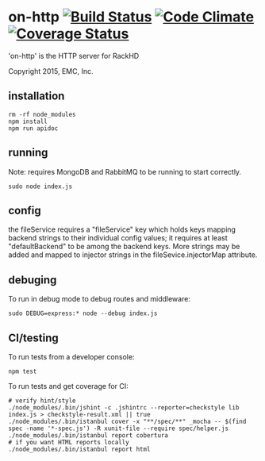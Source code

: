 


# on-http [![Build Status](https://travis-ci.org/RackHD/on-http.svg?branch=master)](https://travis-ci.org/RackHD/on-http) [![Code Climate](https://codeclimate.com/github/RackHD/on-http/badges/gpa.svg)](https://codeclimate.com/github/RackHD/on-http) [![Coverage Status](https://coveralls.io/repos/RackHD/on-http/badge.svg?branch=master&service=github)](https://coveralls.io/github/RackHD/on-http?branch=master)

'on-http' is the HTTP server for RackHD

Copyright 2015, EMC, Inc.

## installation


    rm -rf node_modules
    npm install
    npm run apidoc

## running

Note: requires MongoDB and RabbitMQ to be running to start correctly.

    sudo node index.js
    
## config

the fileService requires a "fileService" key which holds keys mapping backend
strings to their individual config values; it requires at least "defaultBackend"
 to be among the backend keys. More strings may be added and mapped to
injector strings in the fileSevice.injectorMap attribute.

## debuging

To run in debug mode to debug routes and middleware:


    sudo DEBUG=express:* node --debug index.js

## CI/testing

To run tests from a developer console:


    npm test

To run tests and get coverage for CI:


    # verify hint/style
    ./node_modules/.bin/jshint -c .jshintrc --reporter=checkstyle lib index.js > checkstyle-result.xml || true
    ./node_modules/.bin/istanbul cover -x "**/spec/**" _mocha -- $(find spec -name '*-spec.js') -R xunit-file --require spec/helper.js
    ./node_modules/.bin/istanbul report cobertura
    # if you want HTML reports locally
    ./node_modules/.bin/istanbul report html
